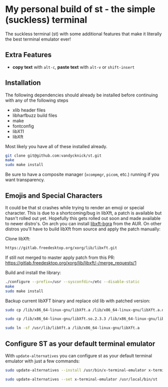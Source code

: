 # My personal build of st - the simple (suckless) terminal

The suckless terminal (st) with some additional features that make it literally the best terminal emulator ever!

## Extra Features

- **copy text** with `alt-c`, **paste text** with `alt-v` or `shift-insert`

## Installation

The following dependencies should already be installed before continuing with any of the following steps

- xlib header files
- libharfbuzz build files
- make
- fontconfig
- libX11
- libXft

Most likely you have all of these installed already.

```sh
git clone git@github.com:vandycknick/st.git
make
sudo make install
```

Be sure to have a composite manager (`xcompmgr`, `picom`, etc.) running if you want transparency.

## Emojis and Special Characters

It could be that st crashes while trying to render an emoji or special character. This is due to a shortcoming/bug in libXft, a patch is available but hasn't rolled out yet. Hopefully this gets rolled out soon and made available to newer distro's. On arch you can install [libxft-bgra](https://aur.archlinux.org/packages/libxft-bgra) from the AUR. On other distros you'll have to build libXft from source and apply the patch manually:

Clone libXft:

```sh
https://gitlab.freedesktop.org/xorg/lib/libxft.git
```

If still not merged to master apply patch from this PR: https://gitlab.freedesktop.org/xorg/lib/libxft/-/merge_requests/1

Build and install the library:

```sh
./configure --prefix=/usr --sysconfdir=/etc --disable-static
make
sudo make install
```

Backup current libXFT binary and replace old lib with patched version:

```sh
sudo cp /lib/x86_64-linux-gnu/libXft.a /lib/x86_64-linux-gnu/libXft.a.old

sudo cp /lib/x86_64-linux-gnu/libXft.so.2.3.3 /lib/x86_64-linux-gnu/libXft.so.2.3.3.old

sudo ln -sf /usr/lib/libXft.a /lib/x86_64-linux-gnu/libXft.a
```

## Configure ST as your default terminal emulator

With `update-alternatives` you can configure st as your default terminal emulator with just a few commands:

```sh
sudo update-alternatives --install /usr/bin/x-terminal-emulator x-terminal-emulator /usr/local/bin/st 0

sudo update-alternatives --set x-terminal-emulator /usr/local/bin/st
```
